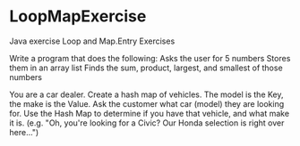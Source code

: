 # LoopMapExercise
Java exercise 
Loop and Map.Entry Exercises

Write a program that does the following:
Asks the user for 5 numbers
Stores them in an array list
Finds the sum, product, largest, and smallest of those numbers


You are a car dealer. Create a hash map of vehicles.
The model is the Key, the make is the Value.
Ask the customer what car (model) they are looking for. Use the Hash Map to determine if you have that vehicle, and what make it is.
(e.g. "Oh, you're looking for a Civic? Our Honda selection is right over here...")
